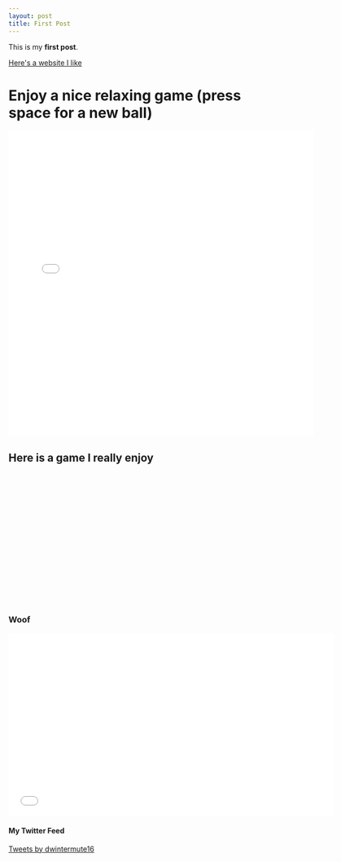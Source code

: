 ```yaml
---
layout: post
title: First Post
---
```


This is my **first post**.

[Here's a website I like](https://youtu.be/dQw4w9WgXcQ)

<h1>Enjoy a nice relaxing game (press space for a new ball)</h1>

<embed type="text/html" src="/scripts/breakout.html"  width="600" height="600">

<h2>Here is a game I really enjoy</h2>

<embed type="image/png" src="/images/Path_of_Exile_Logo.png" width="391" height="255">

<h3>Woof</h3>

<embed type="video/webm" src="/videos/Woof.mp4" width="640" height="360">

<h4>My Twitter Feed</h4>

<a class="twitter-timeline" href="https://twitter.com/dwintermute16?ref_src=twsrc%5Etfw">Tweets by dwintermute16</a> <script async src="https://platform.twitter.com/widgets.js" charset="utf-8"></script>
